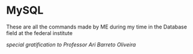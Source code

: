 # MySQL
These are all the commands made by ME during my time in the Database field at the federal institute

*special gratification to Professor Ari Barreto Oliveira*
